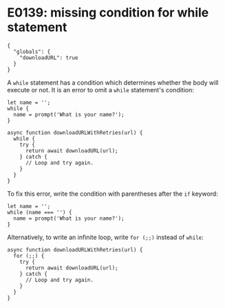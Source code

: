 # E0139: missing condition for while statement

```config-for-examples
{
  "globals": {
    "downloadURL": true
  }
}
```

A `while` statement has a condition which determines whether the body will
execute or not. It is an error to omit a `while` statement's condition:

    let name = '';
    while {
      name = prompt('What is your name?');
    }

    async function downloadURLWithRetries(url) {
      while {
        try {
          return await downloadURL(url);
        } catch {
          // Loop and try again.
        }
      }
    }

To fix this error, write the condition with parentheses after the `if` keyword:

    let name = '';
    while (name === '') {
      name = prompt('What is your name?');
    }

Alternatively, to write an infinite loop, write `for (;;)` instead of `while`:

    async function downloadURLWithRetries(url) {
      for (;;) {
        try {
          return await downloadURL(url);
        } catch {
          // Loop and try again.
        }
      }
    }
